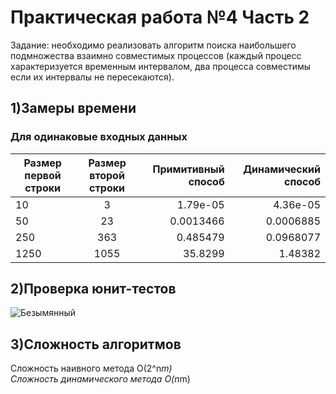 # Практическая работа №4 Часть 2
Задание: необходимо реализовать алгоритм поиска наибольшего подмножества взаимно совместимых процессов (каждый процесс характеризуется временным интервалом, два процесса совместимы если их интервалы не пересекаются).

## 1)Замеры времени
### Для одинаковые входных данных
| Размер первой строки | Размер второй строки | Примитивный способ | Динамический способ |
|----------------|:---------:|----------------:|----------------:|
| 10 | 3 | 1.79е-05 | 4.36е-05|
| 50 | 23 | 0.0013466 | 0.0006885|
| 250 | 363 | 0.485479 | 0.0968077|
| 1250 | 1055 | 35.8299 | 1.48382|

## 2)Проверка юнит-тестов
![Безымянный](https://user-images.githubusercontent.com/119160923/204132858-cf8ec980-0417-4d98-b8a8-a820342d403b.png)

## 3)Сложность алгоритмов
Сложность наивного метода O(2^n*m)\
Сложность динамического метода O(n*m)
